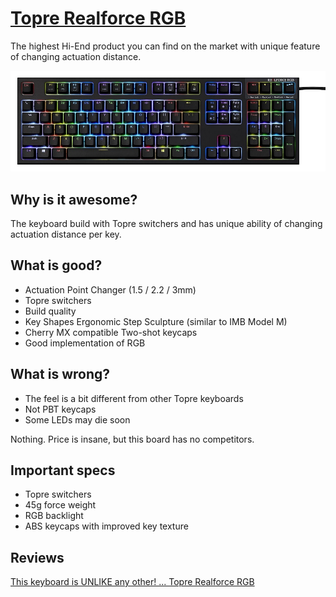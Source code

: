 # [Topre Realforce RGB](http://www.realforce.co.jp/en/products/realforce_rgb/index.html)

The highest Hi-End product you can find on the market with unique feature of changing actuation distance.

![img](realforce_rgb.jpg?style=centerme)

## Why is it awesome?
The keyboard build with Topre switchers and has unique ability of changing actuation distance per key.

## What is good?
* Actuation Point Changer (1.5 / 2.2 / 3mm)
* Topre switchers
* Build quality
* Key Shapes Ergonomic Step Sculpture (similar to IMB Model M)
* Cherry MX compatible Two-shot keycaps
* Good implementation of RGB

## What is wrong?
* The feel is a bit different from other Topre keyboards
* Not PBT keycaps
* Some LEDs may die soon

Nothing. Price is insane, but this board has no competitors.

## Important specs
* Topre switchers
* 45g force weight
* RGB backlight
* ABS keycaps with improved key texture

## Reviews
[This keyboard is UNLIKE any other! ... Topre Realforce RGB](https://youtu.be/D9G3jkxaQYs)
